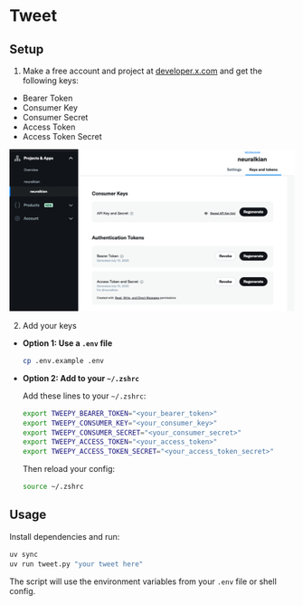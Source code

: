 # Tweet

## Setup

1. Make a free account and project at [developer.x.com](https://developer.x.com) and get the following keys:

- Bearer Token
- Consumer Key
- Consumer Secret
- Access Token
- Access Token Secret

![keys](keys.png)

2. Add your keys

- **Option 1: Use a `.env` file**

  ```sh
  cp .env.example .env
  ```

- **Option 2: Add to your `~/.zshrc`**

  Add these lines to your `~/.zshrc`:
  ```sh
  export TWEEPY_BEARER_TOKEN="<your_bearer_token>"
  export TWEEPY_CONSUMER_KEY="<your_consumer_key>"
  export TWEEPY_CONSUMER_SECRET="<your_consumer_secret>"
  export TWEEPY_ACCESS_TOKEN="<your_access_token>"
  export TWEEPY_ACCESS_TOKEN_SECRET="<your_access_token_secret>"
  ```
  Then reload your config:
  ```sh
  source ~/.zshrc
  ```

## Usage

Install dependencies and run:

```sh
uv sync
uv run tweet.py "your tweet here"
```

The script will use the environment variables from your `.env` file or shell config.